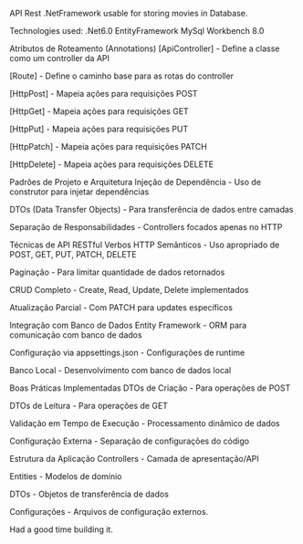 API Rest .NetFramework usable for storing movies in Database.

Technologies used:
.Net6.0
EntityFramework
MySql Workbench 8.0 

Atributos de Roteamento (Annotations)
[ApiController] - Define a classe como um controller da API

[Route] - Define o caminho base para as rotas do controller

[HttpPost] - Mapeia ações para requisições POST

[HttpGet] - Mapeia ações para requisições GET

[HttpPut] - Mapeia ações para requisições PUT

[HttpPatch] - Mapeia ações para requisições PATCH

[HttpDelete] - Mapeia ações para requisições DELETE

Padrões de Projeto e Arquitetura
Injeção de Dependência - Uso de construtor para injetar dependências

DTOs (Data Transfer Objects) - Para transferência de dados entre camadas

Separação de Responsabilidades - Controllers focados apenas no HTTP

Técnicas de API RESTful
Verbos HTTP Semânticos - Uso apropriado de POST, GET, PUT, PATCH, DELETE

Paginação - Para limitar quantidade de dados retornados

CRUD Completo - Create, Read, Update, Delete implementados

Atualização Parcial - Com PATCH para updates específicos

Integração com Banco de Dados
Entity Framework - ORM para comunicação com banco de dados

Configuração via appsettings.json - Configurações de runtime

Banco Local - Desenvolvimento com banco de dados local

Boas Práticas Implementadas
DTOs de Criação - Para operações de POST

DTOs de Leitura - Para operações de GET

Validação em Tempo de Execução - Processamento dinâmico de dados

Configuração Externa - Separação de configurações do código

Estrutura da Aplicação
Controllers - Camada de apresentação/API

Entities - Modelos de domínio

DTOs - Objetos de transferência de dados

Configurações - Arquivos de configuração externos.

Had a good time building it.
